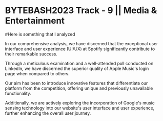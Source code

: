 # BYTEBASH2023 Track - 9 || Media & Entertainment

#Here is something that I analyzed



In our comprehensive analysis, we have discerned that the exceptional user interface and user experience (UI/UX) at Spotify significantly contribute to their remarkable success. 

Through a meticulous examination and a well-attended poll conducted on LinkedIn, we have discerned the superior quality of Apple Music's login page when compared to others.

Our aim has been to introduce innovative features that differentiate our platform from the competition, offering unique and previously unavailable functionality.

Additionally, we are actively exploring the incorporation of Google's music sensing technology into our website's user interface and user experience, further enhancing the overall user journey.
